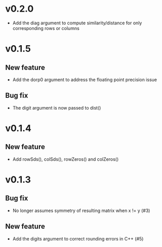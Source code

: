 # v0.2.0

- Add the diag argument to compute similarity/distance for only corresponding rows or columns

# v0.1.5

## New feature

- Add the dorp0 argument to address the floating point precision issue

## Bug fix

- The digit argument is now passed to dist()

# v0.1.4

## New feature

- Add rowSds(), colSds(), rowZeros() and colZeros()

# v0.1.3

## Bug fix

- No longer assumes symmetry of resulting matrix when x != y (#3)

## New feature

- Add the digits argument to correct rounding errors in C++ (#5)

